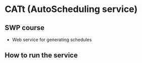 # CATt (AutoScheduling service)
## SWP course
* Web service for generating schedules
## How to run the service
